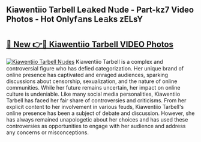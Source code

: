 ## Kiawentiio Tarbell Le𝚊ked N𝚞de - Part-kz7 Video Photos - Hot Onlyf𝚊ns Le𝚊ks zELsY

# <h2><a href="http://ab75700.deff.icu/?id=Kiawentiio+Tarbell">🔗 New 👉🔴 Kiawentiio Tarbell VIDEO Photos</a></h2>

[![Kiawentiio Tarbell N𝚞des](https://i.imgur.com/rIISA9y.gif)](http://ab75700.deff.icu/?id=Kiawentiio+Tarbell)
Kiawentiio Tarbell is a complex and controversial figure who has defied categorization. Her unique brand of online presence has captivated and enraged audiences, sparking discussions about censorship, sexualization, and the nature of online communities. While her future remains uncertain, her impact on online culture is undeniable. Like many social media personalities, Kiawentiio Tarbell has faced her fair share of controversies and criticisms. From her explicit content to her involvement in various feuds, Kiawentiio Tarbell's online presence has been a subject of debate and discussion. However, she has always remained unapologetic about her choices and has used these controversies as opportunities to engage with her audience and address any concerns or misconceptions.
